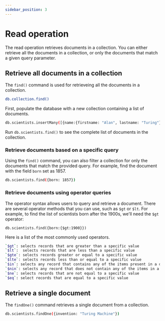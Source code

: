 ```yaml
---
sidebar_position: 3
---
```


# Read operation

The read operation retrieves documents in a collection. You can either retrieve all the documents in a collection, or only the documents that match a given query parameter.

## Retrieve all documents in a collection

The `find()` command is used for retrieveing all the documents in a collection.

```sh
db.collection.find()
```

First, populate the database with a new collection containing a list of documents.

```sh
db.scientists.insertMany([{name:{firstname: "Alan", lastname: "Turing"}, born: 1912, invention: "Turing Machine"},{name:{firstname: "Graham", lastname: "Bell"}, born: 1847, invention: "telephone"},{name:{firstname: "Ada", lastname: "Lovelace"}, born: 1815, invention: "computer programming"}])
```

Run `db.scientists.find()` to see the complete list of documents in the collection.

### Retrieve documents based on a specific query

Using the `find()` command, you can also filter a collection for only the documents that match the provided query. For example, find the document with the field `born` set as 1857.

```sh
db.scientists.find({born: 1857})
```

### Retrieve documents using operator queries

The operator syntax allows users to query and retrieve a document. There are several operator methods that you can use, such as `$gt` or `$lt`. For example, to find the list of scientists born after the 1900s, we'll need the `$gt` operator:

```shell
db.scientists.find({born:{$gt:1900}})
```

Here is a list of the most commonly used operators.

```sh
`$gt`: selects records that are greater than a specific value
`$lt`:  selects records that are less than a specific value
`$gte`: selects records greater or equal to a specific value 
`$lte`: selects records less than or equal to a specific value
`$in`: selects any record that contains any of the items present in a defined array
`$nin`: selects any record that does not contain any of the items in a defined array
`$ne`: selects records that are not equal to a specific value 
`$eq`: select records that are equal to a specific value
```

## Retrieve a single document

The `findOne()` command retrieves a single document from a collection.

```sh
db.scientists.findOne({invention: "Turing Machine"})
```
